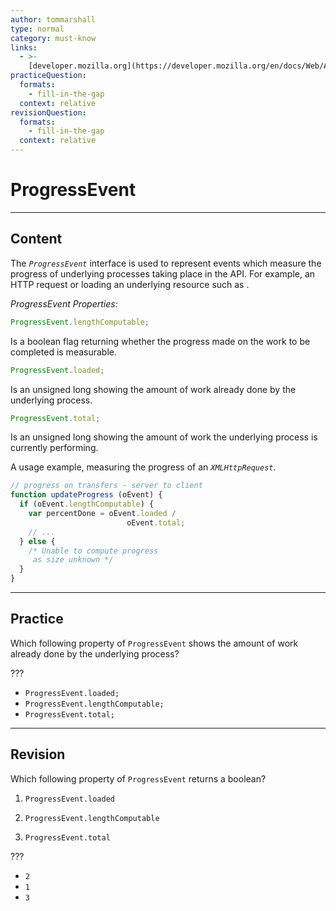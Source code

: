 ```yaml
---
author: tommarshall
type: normal
category: must-know
links:
  - >-
    [developer.mozilla.org](https://developer.mozilla.org/en/docs/Web/API/ProgressEvent){website}
practiceQuestion:
  formats:
    - fill-in-the-gap
  context: relative
revisionQuestion:
  formats:
    - fill-in-the-gap
  context: relative
---
```


# ProgressEvent


---

## Content

The *`ProgressEvent`* interface is used to represent events which measure the progress of underlying processes taking place in the API. For example, an HTTP request or loading an underlying resource such as *<img>*.

*ProgressEvent Properties:*

```javascript
ProgressEvent.lengthComputable;
```

Is a boolean flag returning whether the progress made on the work to be completed is measurable.

```javascript
ProgressEvent.loaded;
```

Is an unsigned long showing the amount of work already done by the underlying process.

```javascript
ProgressEvent.total;
```

Is an unsigned long showing the amount of work the underlying process is currently performing.

A usage example, measuring the progress of an *`XMLHttpRequest`*.

```javascript
// progress on transfers - server to client
function updateProgress (oEvent) {
  if (oEvent.lengthComputable) {
    var percentDone = oEvent.loaded /
                          oEvent.total;
    // ...
  } else {
    /* Unable to compute progress
     as size unknown */
  }
}
```


---

## Practice

Which following property of `ProgressEvent` shows the amount of work already done by the underlying process?

???

- `ProgressEvent.loaded;`
- `ProgressEvent.lengthComputable;`
- `ProgressEvent.total;`


---

## Revision

Which following property of `ProgressEvent` returns a boolean?

1) `ProgressEvent.loaded`

2) `ProgressEvent.lengthComputable`

3) `ProgressEvent.total`

???

- `2`
- `1`
- `3`
 
